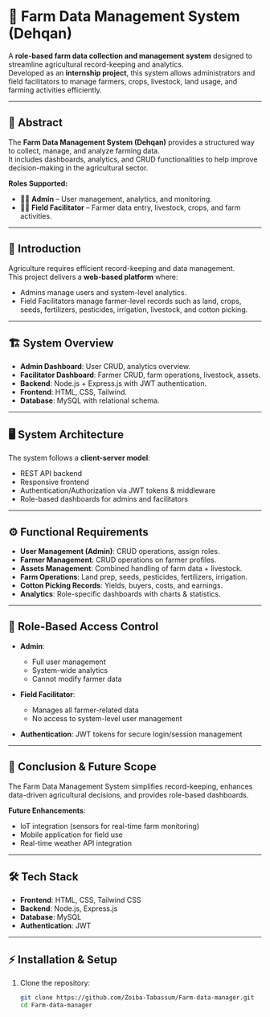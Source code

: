 # 🌾 Farm Data Management System (Dehqan)

A **role-based farm data collection and management system** designed to streamline agricultural record-keeping and analytics.  
Developed as an **internship project**, this system allows administrators and field facilitators to manage farmers, crops, livestock, land usage, and farming activities efficiently.  

---


## 📘 Abstract
The **Farm Data Management System (Dehqan)** provides a structured way to collect, manage, and analyze farming data.  
It includes dashboards, analytics, and CRUD functionalities to help improve decision-making in the agricultural sector.  

**Roles Supported:**
- 👨‍💼 **Admin** – User management, analytics, and monitoring.  
- 👨‍🌾 **Field Facilitator** – Farmer data entry, livestock, crops, and farm activities.  

---

## 🌱 Introduction
Agriculture requires efficient record-keeping and data management.  
This project delivers a **web-based platform** where:
- Admins manage users and system-level analytics.  
- Field Facilitators manage farmer-level records such as land, crops, seeds, fertilizers, pesticides, irrigation, livestock, and cotton picking.  

---

## 🏗 System Overview
- **Admin Dashboard**: User CRUD, analytics overview.  
- **Facilitator Dashboard**: Farmer CRUD, farm operations, livestock, assets.  
- **Backend**: Node.js + Express.js with JWT authentication.  
- **Frontend**: HTML, CSS, Tailwind.  
- **Database**: MySQL with relational schema.  

---
## 🖥 System Architecture
The system follows a **client-server model**:
- REST API backend  
- Responsive frontend  
- Authentication/Authorization via JWT tokens & middleware  
- Role-based dashboards for admins and facilitators  

---

## ⚙️ Functional Requirements
- **User Management (Admin)**: CRUD operations, assign roles.  
- **Farmer Management**: CRUD operations on farmer profiles.  
- **Assets Management**: Combined handling of farm data + livestock.  
- **Farm Operations**: Land prep, seeds, pesticides, fertilizers, irrigation.  
- **Cotton Picking Records**: Yields, buyers, costs, and earnings.  
- **Analytics**: Role-specific dashboards with charts & statistics.  

---

## 🔑 Role-Based Access Control
- **Admin**:  
  - Full user management  
  - System-wide analytics  
  - Cannot modify farmer data  

- **Field Facilitator**:  
  - Manages all farmer-related data  
  - No access to system-level user management  

- **Authentication**: JWT tokens for secure login/session management  

---

## 🚀 Conclusion & Future Scope
The Farm Data Management System simplifies record-keeping, enhances data-driven agricultural decisions, and provides role-based dashboards.  

**Future Enhancements**:
- IoT integration (sensors for real-time farm monitoring)  
- Mobile application for field use  
- Real-time weather API integration  

---

## 🛠 Tech Stack
- **Frontend**: HTML, CSS, Tailwind CSS  
- **Backend**: Node.js, Express.js  
- **Database**: MySQL  
- **Authentication**: JWT  

---

## ⚡ Installation & Setup

1. Clone the repository:
   ```bash
   git clone https://github.com/Zoiba-Tabassum/Farm-data-manager.git
   cd Farm-data-manager
